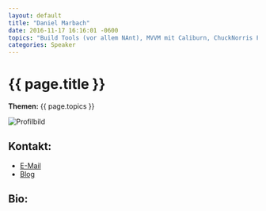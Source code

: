 ```yaml
---
layout: default
title: "Daniel Marbach"
date: 2016-11-17 16:16:01 -0600
topics: "Build Tools (vor allem NAnt), MVVM mit Caliburn, ChuckNorris Framework (z. B. Roundhouse), NHibernate, NServiceBus und z. B. Caliburn (sogar Workshop), Bbv.Common Bootstrapper (sogar Workshop) aka Application Bootstrapping on Steroids, Distributed Event Broker / Mapping Event Broker, Bbv.Common Allgemein (sogar Workshop), Test Driven Development Basics, Dynamische Client / Server Übersetzung mit AutoMapper, NHibernate, How to select open source frameworks (Kurzvortrag), Ninject"
categories: Speaker
---
```


# {{ page.title }}

**Themen:** {{ page.topics }}

![Profilbild](/assets/img/speakers/dummy.jpg)

## Kontakt:
- [E-Mail](mailto:daniel.marbach@openplace.net)
- [Blog](http://www.planetgeek.ch/)

## Bio:
